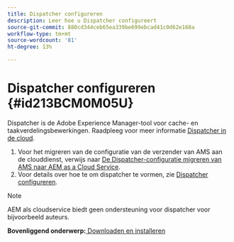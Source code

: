 ```yaml
---
title: Dispatcher configureren
description: Leer hoe u Dispatcher configureert
source-git-commit: 880cd344ceb65ea339be699ebcad41c0d62e168a
workflow-type: tm+mt
source-wordcount: '81'
ht-degree: 13%

---
```


# Dispatcher configureren {#id213BCM0M05U}

Dispatcher is de Adobe Experience Manager-tool voor cache- en taakverdelingsbewerkingen. Raadpleeg voor meer informatie [Dispatcher in de cloud](https://experienceleague.adobe.com/docs/experience-manager-cloud-service/implementing/content-delivery/disp-overview.html?lang=en).

1. Voor het migreren van de configuratie van de verzender van AMS aan de clouddienst, verwijs naar [De Dispatcher-configuratie migreren van AMS naar AEM as a Cloud Service](https://experienceleague.adobe.com/docs/experience-manager-cloud-service/implementing/content-delivery/ams-aem.html?lang=en).
1. Voor details over hoe te om dispatcher te vormen, zie [Dispatcher configureren](https://experienceleague.adobe.com/docs/experience-manager-dispatcher/using/configuring/dispatcher-configuration.html?lang=en).

>[!NOTE]
>
> AEM als cloudservice biedt geen ondersteuning voor dispatcher voor bijvoorbeeld auteurs.

**Bovenliggend onderwerp:**[ Downloaden en installeren](download-install.md)
